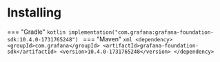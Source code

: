 # Installing

=== "Gradle"
    ```kotlin
    implementation("com.grafana:grafana-foundation-sdk:10.4.0-1731765248")
    ```
=== "Maven"
    ```xml
    <dependency>
        <groupId>com.grafana</groupId>
        <artifactId>grafana-foundation-sdk</artifactId>
        <version>10.4.0-1731765248</version>
    </dependency>
    ```
